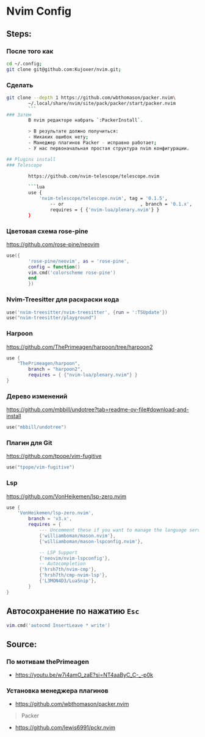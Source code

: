 # Nvim Config
## Steps:
### После того как 

```bash
cd ~/.config;
git clone git@github.com:Kujoxer/nvim.git;
```
### Сделать

```bash
git clone --depth 1 https://github.com/wbthomason/packer.nvim\
        ~/.local/share/nvim/site/pack/packer/start/packer.nvim
        ```
### Затем
        В nvim редакторе набрать `:PackerInstall`.

        > В результате должно получиться:
        - Никаких ошибок нету;
        - Манеджер плагинов Packer - исправно работает;
        - У нас первоначальная простая структура nvim конфигурации.

## Plugins install
### Telescope 

        https://github.com/nvim-telescope/telescope.nvim

        ```lua
        use {
            'nvim-telescope/telescope.nvim', tag = '0.1.5',
                -- or                            , branch = '0.1.x',
                requires = { {'nvim-lua/plenary.nvim'} }
        }
```

### Цветовая схема rose-pine

https://github.com/rose-pine/neovim

```lua
use({ 
        'rose-pine/neovim', as = 'rose-pine',
        config = function()
        vim.cmd('colorscheme rose-pine')
        end
        })
```
### Nvim-Treesitter для раскраски кода

```lua
use('nvim-treesitter/nvim-treesitter', {run = ':TSUpdate'})
use("nvim-treesitter/playground")
```

### Harpoon

https://github.com/ThePrimeagen/harpoon/tree/harpoon2

```lua
use {
    "ThePrimeagen/harpoon",
        branch = "harpoon2",
        requires = { {"nvim-lua/plenary.nvim"} }
}
```

### Дерево изменений 

https://github.com/mbbill/undotree?tab=readme-ov-file#download-and-install

```lua
use("mbbill/undotree")
```

### Плагин для Git

https://github.com/tpope/vim-fugitive

```lua
use("tpope/vim-fugitive")
```

### Lsp

https://github.com/VonHeikemen/lsp-zero.nvim

```lua
use {
    'VonHeikemen/lsp-zero.nvim',
        branch = 'v3.x',
        requires = {
            --- Uncomment these if you want to manage the language servers from neovim
            {'williamboman/mason.nvim'},
            {'williamboman/mason-lspconfig.nvim'},

            -- LSP Support
            {'neovim/nvim-lspconfig'},
            -- Autocompletion
            {'hrsh7th/nvim-cmp'},
            {'hrsh7th/cmp-nvim-lsp'},
            {'L3MON4D3/LuaSnip'},
        }
}
```

## Автосохранение по нажатию `Esc`

```lua 
vim.cmd('autocmd InsertLeave * write')
```




## Source:
### По мотивам thePrimeagen
- https://youtu.be/w7i4amO_zaE?si=NT4aaByC_C-_-p0k

### Установка менеджера плагинов
- https://github.com/wbthomason/packer.nvim 

> Packer
- https://github.com/lewis6991/pckr.nvim



